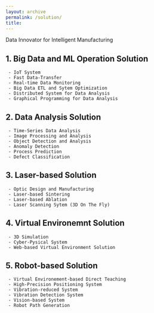 ```yaml
---
layout: archive
permalink: /solution/
title: 
---
```

Data Innovator for Intelligent Manufacturing

## 1. Big Data and ML Operation Solution
```
 - IoT System
 - Fast Data-Transfer
 - Real-time Data Monitoring
 - Big Data ETL and Sytem Optimization
 - Distributed System for Data Analysis
 - Graphical Programming for Data Analysis
```

## 2. Data Analysis Solution
```
 - Time-Series Data Analysis
 - Image Processing and Analysis
 - Object Detection and Analysis
 - Anomaly Detection
 - Process Prediction
 - Defect Classification
```

## 3. Laser-based Solution
```
 - Optic Design and Manufacturing
 - Laser-based Sintering
 - Laser-based Ablation
 - Laser Scanning Sytem (3D On The Fly)
```

## 4. Virtual Environemnt Solution
```
 - 3D Simulation
 - Cyber-Pysical System
 - Web-based Virtual Environment Solution
```

## 5. Robot-based Solution
```
 - Virtual Environement-based Direct Teaching
 - High-Precision Positioning System
 - Vibration-reduced System
 - Vibration Detection System
 - Vision-based System
 - Robot Path Generation
```


<!--![vcanus_laser_patterning](https://user-images.githubusercontent.com/44759045/61097248-83cf6400-a495-11e9-9296-16b9d62f6652.jpg)-->

<!--
![laser patterning](https://user-images.githubusercontent.com/44759045/69303343-f03a4b00-0c5f-11ea-8ac2-7c360a4d9b08.png)
![optical design & analysis](https://user-images.githubusercontent.com/44759045/69300844-bebd8180-0c57-11ea-920c-cbc79ab7b2a7.png)
-->

<!--
![image](https://user-images.githubusercontent.com/33934527/57792252-82293e80-7779-11e9-9cfb-94e78fd245bf.png)
![image](https://user-images.githubusercontent.com/33934527/57764349-360cd880-773e-11e9-94a3-a124c2d4068a.png)
-->
